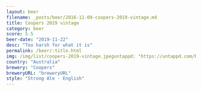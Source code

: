 ```yaml
---
layout: beer
filename: _posts/beer/2016-11-09-coopers-2019-vintage.md
title: Coopers 2019 vintage
category: beer
score: 5.5
beer-date: "2019-11-22"
desc: "Too harsh for what it is"
permalink: /beer/:title.html
img: /img/list/coopers-2019-vintage.jpeguntappd: "https://untappd.com/b/coopers-extra-strong-vintage-ale--2019-/3372181"
country: "Australia"
brewery: "Coopers"
breweryURL: "breweryURL"
style: "Strong Ale - English"
---
```

